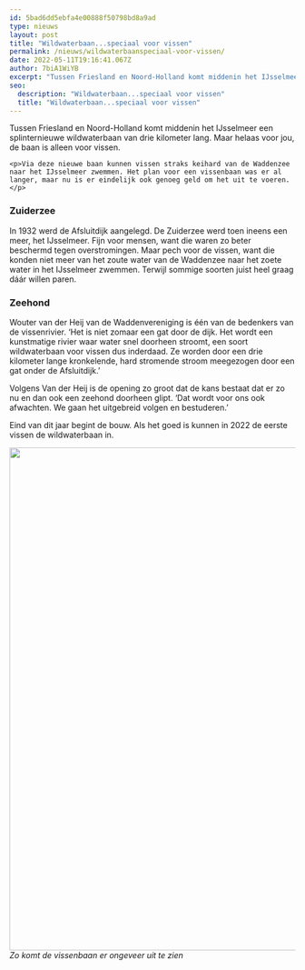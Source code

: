 ```yaml
---
id: 5bad6dd5ebfa4e00888f50798bd8a9ad
type: nieuws
layout: post
title: "Wildwaterbaan...speciaal voor vissen"
permalink: /nieuws/wildwaterbaanspeciaal-voor-vissen/
date: 2022-05-11T19:16:41.067Z
author: 7biA1WiYB
excerpt: "Tussen Friesland en Noord-Holland komt middenin het IJsselmeer een splinternieuwe wildwaterbaan van drie kilometer lang. Maar helaas voor jou, de baan is alleen voor vissen.  "
seo:
  description: "Wildwaterbaan...speciaal voor vissen"
  title: "Wildwaterbaan...speciaal voor vissen"
---
```

Tussen Friesland en Noord-Holland komt middenin het IJsselmeer een splinternieuwe wildwaterbaan van drie kilometer lang. Maar helaas voor jou, de baan is alleen voor vissen.  

    <p>Via deze nieuwe baan kunnen vissen straks keihard van de Waddenzee naar het IJsselmeer zwemmen. Het plan voor een vissenbaan was er al langer, maar nu is er eindelijk ook genoeg geld om het uit te voeren.</p>
<h3>Zuiderzee</h3>
<p>In 1932 werd de Afsluitdijk aangelegd. De Zuiderzee werd toen ineens een meer, het IJsselmeer. Fijn voor mensen, want die waren zo beter beschermd tegen overstromingen. Maar pech voor de vissen, want die konden niet meer van het zoute water van de Waddenzee naar het zoete water in het IJsselmeer zwemmen. Terwijl sommige soorten juist heel graag dáár willen paren.</p>
<h3>Zeehond </h3>
<p>Wouter van der Heij van de Waddenvereniging is één van de bedenkers van de vissenrivier. ‘Het is niet zomaar een gat door de dijk. Het wordt een kunstmatige rivier waar water snel doorheen stroomt, een soort wildwaterbaan voor vissen dus inderdaad. Ze worden door een drie kilometer lange kronkelende, hard stromende stroom meegezogen door een gat onder de Afsluitdijk.’ </p>
<p>Volgens Van der Heij is de opening zo groot dat de kans bestaat dat er zo nu en dan ook een zeehond doorheen glipt. ‘Dat wordt voor ons ook afwachten. We gaan het uitgebreid volgen en bestuderen.’ </p>
<p>Eind van dit jaar begint de bouw. Als het goed is kunnen in 2022 de eerste vissen de wildwaterbaan in.</p>
<p><div class="media media-element-container media-default"><div id="file-526366" class="file file-image file-image-jpeg">

        
  
  <div class="content">
    <img height="885" width="1732" class="media-element file-default" data-delta="1" src="https://7dagen.netlify.app/sites/default/files/credit%20vrienden%20van%20de%20blije%20vis.jpg" alt="">  </div>

  
</div>
</div><em>Zo komt de vissenbaan er ongeveer uit te zien</em>  
